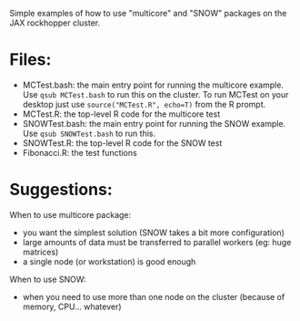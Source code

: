 Simple examples of how to use "multicore" and "SNOW" packages on the JAX
rockhopper cluster.

Files:
======

* MCTest.bash: the main entry point for running the multicore example. Use `qsub MCTest.bash` to run this on the cluster. To run MCTest on your desktop just use `source("MCTest.R", echo=T)` from the R prompt.
* MCTest.R: the top-level R code for the multicore test
* SNOWTest.bash: the main entry point for running the SNOW example. Use `qsub SNOWTest.bash` to run this.
* SNOWTest.R: the top-level R code for the SNOW test
* Fibonacci.R: the test functions

Suggestions:
============

When to use multicore package:

* you want the simplest solution (SNOW takes a bit more configuration)
* large amounts of data must be transferred to parallel workers (eg: huge matrices)
* a single node (or workstation) is good enough

When to use SNOW:

* when you need to use more than one node on the cluster (because of memory, CPU... whatever)

